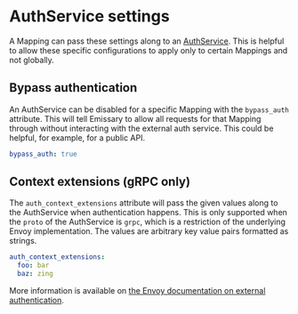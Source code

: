 # AuthService settings

A Mapping can pass these settings along to an [AuthService](../../running/services/auth-service).  This is helpful to allow these specific configurations to apply only to certain Mappings and not globally.

## Bypass authentication

An AuthService can be disabled for a specific Mapping with the `bypass_auth` attribute. This will tell Emissary to allow all requests for that Mapping through without interacting with the external auth service.  This could be helpful, for example, for a public API.

```yaml
bypass_auth: true
```

## Context extensions (gRPC only)

The `auth_context_extensions` attribute will pass the given values along to the AuthService when authentication happens. This is only supported when the `proto` of the AuthService is `grpc`, which is a restriction of the underlying Envoy implementation.
The values are arbitrary key value pairs formatted as strings.

```yaml
auth_context_extensions:
  foo: bar
  baz: zing
```

More information is available on [the Envoy documentation on external authentication](https://www.envoyproxy.io/docs/envoy/latest/api-v3/extensions/filters/http/ext_authz/v3/ext_authz.proto.html#extensions-filters-http-ext-authz-v3-checksettings).
